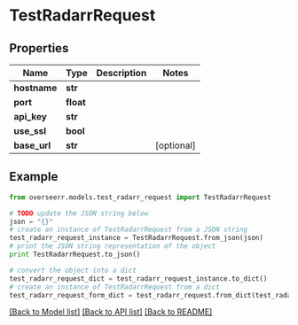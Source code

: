 # TestRadarrRequest


## Properties

Name | Type | Description | Notes
------------ | ------------- | ------------- | -------------
**hostname** | **str** |  | 
**port** | **float** |  | 
**api_key** | **str** |  | 
**use_ssl** | **bool** |  | 
**base_url** | **str** |  | [optional] 

## Example

```python
from overseerr.models.test_radarr_request import TestRadarrRequest

# TODO update the JSON string below
json = "{}"
# create an instance of TestRadarrRequest from a JSON string
test_radarr_request_instance = TestRadarrRequest.from_json(json)
# print the JSON string representation of the object
print TestRadarrRequest.to_json()

# convert the object into a dict
test_radarr_request_dict = test_radarr_request_instance.to_dict()
# create an instance of TestRadarrRequest from a dict
test_radarr_request_form_dict = test_radarr_request.from_dict(test_radarr_request_dict)
```
[[Back to Model list]](../README.md#documentation-for-models) [[Back to API list]](../README.md#documentation-for-api-endpoints) [[Back to README]](../README.md)


